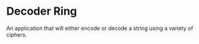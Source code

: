 # Decoder Ring

An application that will either encode or decode a string using a variety of ciphers.
